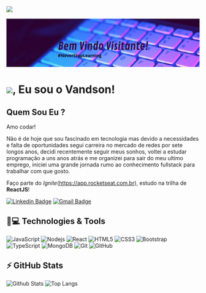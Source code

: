![](https://komarev.com/ghpvc/?username=vandsonfalcao&color=brightgreen)

![Alt Text](https://github.com/vandsonfalcao/VandsonFalcao/raw/main/bg.png)

# <img src="https://media.giphy.com/media/hvRJCLFzcasrR4ia7z/giphy.gif" width="25px">, Eu sou o Vandson!

## Quem Sou Eu ?

<p>Amo codar!</p>
Não é de hoje que sou fascinado em tecnologia mas devido a necessidades e falta de oportunidades segui carreira no mercado de redes por sete longos anos, decidi recentemente seguir meus sonhos, voltei a estudar programação a uns anos atrás e me organizei para sair do meu ultimo emprego, iniciei uma grande jornada rumo ao conhecimento fullstack para trabalhar com que gosto.

Faço parte do _Ignite_(https://app.rocketseat.com.br), estudo na trilha de **ReactJS**!

[![Linkedin Badge](https://img.shields.io/badge/-vandsonfalcao-blue?style=flat-square&logo=Linkedin&logoColor=white&link=https://www.linkedin.com/in/vandsonfalcao/)](https://www.linkedin.com/in/vandsonfalcao/)
[![Gmail Badge](https://img.shields.io/badge/-vandsonsf@gmail.com-c14438?style=flat-square&logo=Gmail&logoColor=white&link=mailto:vandsonsf@gmail.com)](mailto:vandsonsf@gmail.com)

## 🚀💻 Technologies & Tools

![JavaScript](https://img.shields.io/badge/-JavaScript-black?style=flat-square&logo=javascript)
![Nodejs](https://img.shields.io/badge/-Nodejs-black?style=flat-square&logo=Node.js)
![React](https://img.shields.io/badge/-React-black?style=flat-square&logo=react)
![HTML5](https://img.shields.io/badge/-HTML5-E34F26?style=flat-square&logo=html5&logoColor=white)
![CSS3](https://img.shields.io/badge/-CSS3-1572B6?style=flat-square&logo=css3)
![Bootstrap](https://img.shields.io/badge/-Bootstrap-563D7C?style=flat-square&logo=bootstrap)
![TypeScript](https://img.shields.io/badge/-TypeScript-007ACC?style=flat-square&logo=typescript)
![MongoDB](https://img.shields.io/badge/-MongoDB-black?style=flat-square&logo=mongodb)
![Git](https://img.shields.io/badge/-Git-black?style=flat-square&logo=git)
![GitHub](https://img.shields.io/badge/-GitHub-181717?style=flat-square&logo=github)

## ⚡ GitHub Stats

![Github Stats](https://github-readme-stats.vercel.app/api?username=vandsonfalcao&show_icons=true&count_private=true&show_icons=true&include_all_commits=true)
![Top Langs](https://github-readme-stats.vercel.app/api/top-langs/?username=vandsonfalcao&hide=TeX&layout=compact)
